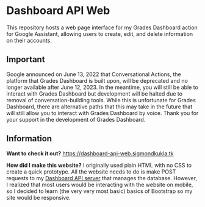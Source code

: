 # Dashboard API Web
This repository hosts a web page interface for my Grades Dashboard action for Google Assistant, allowing users to create, edit, and delete information on their accounts.

## Important
Google announced on June 13, 2022 that Conversational Actions,
the platform that Grades Dashboard is built upon, will be deprecated and no longer available after June
12, 2023. In the meantime, you will still be able to interact with Grades Dashboard but development will be
halted due to removal of conversation-building tools. While this is unfortunate
for Grades Dashboard, there are alternative paths that this may take in the future that will
still allow you to interact with Grades Dashboard by voice. Thank you for your
support in the development of Grades Dashboard.

## Information

**Want to check it out?** https://dashboard-api-web.sigmondkukla.tk

**How did I make this website?**
I originally used plain HTML with no CSS to create a quick prototype. All the website needs to do is make POST requests to my [Dashboard API server](https://github.com/PicoPlanetDev/dashboard-api) that manages the database. However, I realized that most users would be interacting with the website on mobile, so I decided to learn (the very very most basic) basics of Bootstrap so my site would be responsive.